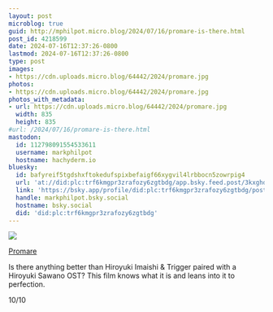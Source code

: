 ```yaml
---
layout: post
microblog: true
guid: http://mphilpot.micro.blog/2024/07/16/promare-is-there.html
post_id: 4218599
date: 2024-07-16T12:37:26-0800
lastmod: 2024-07-16T12:37:26-0800
type: post
images:
- https://cdn.uploads.micro.blog/64442/2024/promare.jpg
photos:
- https://cdn.uploads.micro.blog/64442/2024/promare.jpg
photos_with_metadata:
- url: https://cdn.uploads.micro.blog/64442/2024/promare.jpg
  width: 835
  height: 835
#url: /2024/07/16/promare-is-there.html
mastodon:
  id: 112798091554533611
  username: markphilpot
  hostname: hachyderm.io
bluesky:
  id: bafyreif5tgdshxftokedufspixbefaigf66xygvil4lrbbocn5zowrpig4
  url: 'at://did:plc:trf6kmgpr3zrafozy6zgtbdg/app.bsky.feed.post/3kxghdfsx5j2k'
  link: 'https://bsky.app/profile/did:plc:trf6kmgpr3zrafozy6zgtbdg/post/3kxghdfsx5j2k'
  handle: markphilpot.bsky.social
  hostname: bsky.social
  did: 'did:plc:trf6kmgpr3zrafozy6zgtbdg'
---
```

![](https://micro.markphilpot.com/uploads/2024/promare.jpg)

[Promare](https://anilist.co/anime/99425/Promare/)

Is there anything better than Hiroyuki Imaishi & Trigger paired with a Hiroyuki Sawano OST? This film knows what it is and leans into it to perfection. 

10/10

